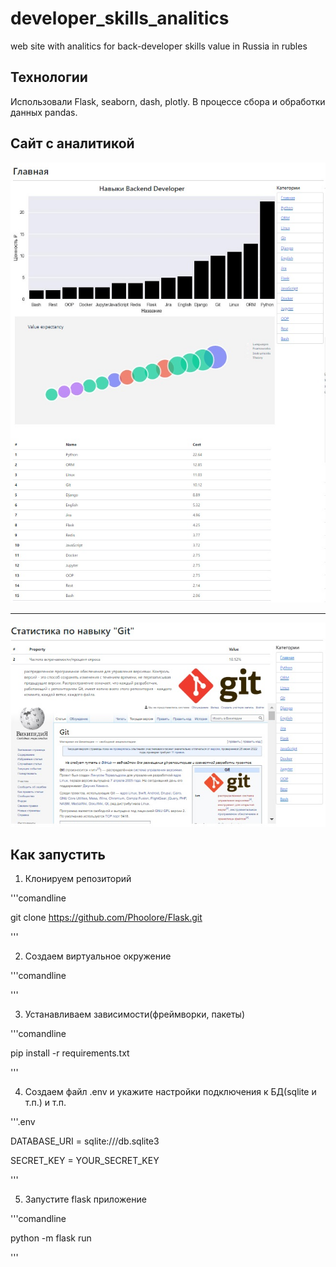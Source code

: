 # developer_skills_analitics
web site with analitics for back-developer skills value in Russia in rubles
## Технологии
Использовали Flask, seaborn, dash, plotly. В процессе сбора и обработки данных pandas.


## Сайт с аналитикой
![Главная страница](files/index.jpg "Главная страница")

<hr></hr>

![Страница навыка](files/Skill.jpg "Страница навыка")
## Как запустить
1. Клонируем репозиторий

'''comandline

git clone https://github.com/Phoolore/Flask.git

'''

2. Создаем виртуальное окружение

'''comandline



'''

3. Устанавливаем зависимости(фреймворки, пакеты)

'''comandline

pip install -r requirements.txt

'''

4. Создаем файл .env и укажите настройки подключения к БД(sqlite и т.п.) и т.п.

'''.env

DATABASE_URI = sqlite:///db.sqlite3

SECRET_KEY = YOUR_SECRET_KEY

'''

5. Запустите flask приложение

'''comandline

python -m flask run

'''
